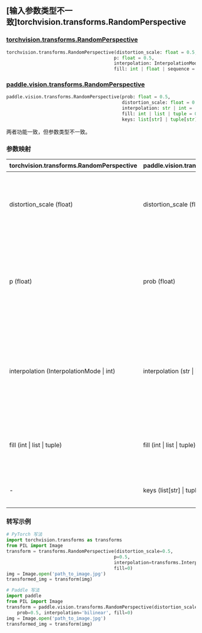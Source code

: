 ## [输入参数类型不一致]torchvision.transforms.RandomPerspective

### [torchvision.transforms.RandomPerspective](https://pytorch.org/vision/main/generated/torchvision.transforms.RandomPerspective.html?highlight=randomperspective#torchvision.transforms.RandomPerspective)

```python
torchvision.transforms.RandomPerspective(distortion_scale: float = 0.5,
                                        p: float = 0.5,
                                        interpolation: InterpolationMode = InterpolationMode.BILINEAR,
                                        fill: int | float | sequence = 0)
```

### [paddle.vision.transforms.RandomPerspective](https://www.paddlepaddle.org.cn/documentation/docs/zh/develop/api/paddle/vision/transforms/RandomPerspective_cn.html)

```python
paddle.vision.transforms.RandomPerspective(prob: float = 0.5,
                                           distortion_scale: float = 0.5,
                                           interpolation: str | int = 'nearest',
                                           fill: int | list | tuple = 0,
                                           keys: list[str] | tuple[str] = None)
```

两者功能一致，但参数类型不一致。

### 参数映射

| torchvision.transforms.RandomPerspective | paddle.vision.transforms.RandomPerspective | 备注                                                         |
| ----------------------------------------- | ------------------------------------------ | ------------------------------------------------------------ |
| distortion_scale (float)                  | distortion_scale (float)                   | 两者参数名称和功能一致，控制失真程度。                       |
| p (float)                                 | prob (float)                               | 参数名不同，Paddle 使用 `prob` 替代 `p`，表示透视变换的概率。 |
| interpolation (InterpolationMode \| int)  | interpolation (str \| int)                | 参数名相同但类型不同，Paddle 使用字符串或整数表示插值方法。    |
| fill (int \| list \| tuple)           | fill (int \| list \| tuple)                | 对图像扩展时填充的值。默认值： 0。                 |
| -                                         | keys (list[str] \| tuple[str])             | Paddle 支持 `keys` 参数。 |

### 转写示例

```python
# PyTorch 写法
import torchvision.transforms as transforms
from PIL import Image
transform = transforms.RandomPerspective(distortion_scale=0.5,
                                        p=0.5,
                                        interpolation=transforms.InterpolationMode.BILINEAR,
                                        fill=0)
img = Image.open('path_to_image.jpg')
transformed_img = transform(img)

# Paddle 写法
import paddle
from PIL import Image
transform = paddle.vision.transforms.RandomPerspective(distortion_scale=0.5,
    prob=0.5, interpolation='bilinear', fill=0)
img = Image.open('path_to_image.jpg')
transformed_img = transform(img)
```
